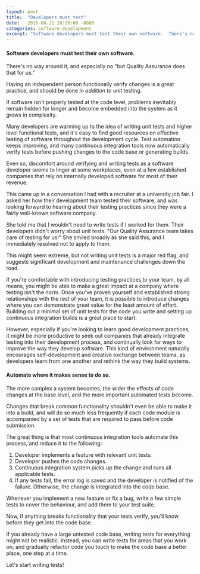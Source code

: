 ```yaml
---
layout: post
title:  "Developers must test"
date:   2016-08-21 20:30:00 -0800
categories: software-development
excerpt: "Software developers must test their own software.  There's no way around it, and especially no \"but Quality Assurance does that for us.\""
---
```


#### Software developers must test their own software.

There's no way around it, and especially no "but Quality Assurance does that for us."

Having an independent person functionally verify changes is a great practice, and should be done _in addition to_ unit testing.

If software isn't properly tested at the code level, problems inevitably remain hidden for longer and become embedded into the system as it grows in complexity.

Many developers are warming up to the idea of writing unit tests and higher level functional tests, and it's easy to find good resources on effective testing of software throughout the development cycle.  Test automation keeps improving, and many continuous integration tools now automatically verify tests before pushing changes to the code base or generating builds.

Even so, discomfort around verifying and writing tests as a software developer seems to linger at some workplaces, even at a few established companies that rely on internally developed software for most of their revenue.

This came up in a conversation I had with a recruiter at a university job fair.  I asked her how their development team tested their software, and was looking forward to hearing about their testing practices since they were a fairly well-known software company.

She told me that I wouldn't need to write tests if I worked for them.  Their developers didn't worry about unit tests.  "Our Quality Assurance team takes care of testing for us!"  She smiled broadly as she said this, and I immediately resolved not to apply to them.

This might seem extreme, but not writing unit tests is a major red flag, and suggests significant development and maintenance challenges down the road.

If you're comfortable with introducing testing practices to your team, by all means, you might be able to make a great impact at a company where testing isn't the norm.  Once you've proven yourself and established strong relationships with the rest of your team, it is possible to introduce changes where you can demonstrate great value for the least amount of effort.  Building out a minimal set of unit tests for the code you write and setting up continuous integration builds is a great place to start.

However, especially if you're looking to learn good development practices, it might be more productive to seek out companies that already integrate testing into their development process, and continually look for ways to improve the way they develop software.  This kind of environment naturally encourages self-development and creative exchange between teams, as developers learn from one another and rethink the way they build systems.

#### Automate where it makes sense to do so.

The more complex a system becomes, the wider the effects of code changes at the base level, and the more important automated tests become.

Changes that break common functionality shouldn't even be able to make it into a build, and will do so much less frequently if each code module is accompanied by a set of tests that are required to pass before code submission.

The great thing is that most continuous integration tools automate this process, and reduce it to the following:

1. Developer implements a feature with relevant unit tests.
2. Developer pushes the code changes.
3. Continuous integration system picks up the change and runs all applicable tests.
4. If any tests fail, the error log is saved and the developer is notified of the failure.  Otherwise, the change is integrated into the code base.

Whenever you implement a new feature or fix a bug, write a few simple tests to cover the behaviour, and add them to your test suite.

Now, if anything breaks functionality that your tests verify, you'll know before they get into the code base.

If you already have a large untested code base, writing tests for everything might not be realistic.  Instead, you can write tests for areas that you work on, and gradually refactor code you touch to make the code base a better place, one step at a time.

Let's start writing tests!